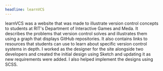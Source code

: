 ```yaml
---
headline: learnVCS
---
```

learnVCS was a website that was made to illustrate version control concepts to students at RIT's Department of Interactive Games and Meda. It describes the problems that version control solves and illustrates them using a graph that displays GitHub repositories. It also contains links to resources that students can use to learn about specific version control systems in depth. I worked as the designer for the site alongside two developers and created the initial design using Sketch and updating it as new requirements were added. I also helped implement the designs using SCSS. 
